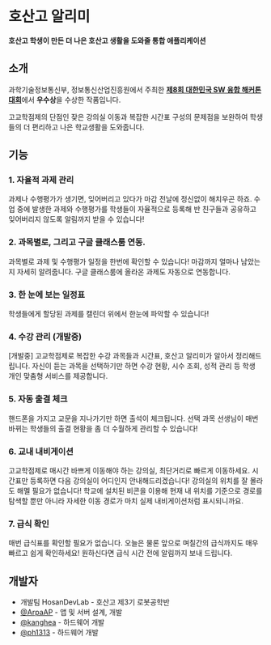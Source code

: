# 호산고 알리미
**호산고 학생이 만든 더 나은 호산고 생활을 도와줄 통합 애플리케이션**

## 소개
과학기술정보통신부, 정보통신산업진흥원에서 주최한 [**제8회 대한민국 SW 융합 해커톤 대회**](http://swhackathon.kr)에서 **우수상**을 수상한 작품입니다.

고교학점제의 단점인 잦은 강의실 이동과 복잡한 시간표 구성의 문제점을 보완하여 학생들의 더 편리하고 나은 학교생활을 도와줍니다.

## 기능
### 1. 자율적 과제 관리
과제나 수행평가가 생기면, 잊어버리고 있다가 마감 전날에 정신없이 해치우곤 하죠. 수업 중에 발생한 과제와 수행평가를 학생들이 자율적으로 등록해 반 친구들과 공유하고 잊어버리지 않도록 알림까지 받을 수 있습니다!

### 2. 과목별로, 그리고 구글 클래스룸 연동.
과목별로 과제 및 수행평가 일정을 한번에 확인할 수 있습니다! 마감까지 얼마나 남았는지 자세히 알려줍니다. 구글 클래스룸에 올라온 과제도 자동으로 연동합니다.

### 3. 한 눈에 보는 일정표
학생들에게 할당된 과제를 캘린더 위에서 한눈에 파악할 수 있습니다!

### 4. 수강 관리 (개발중)
[개발중] 고교학점제로 복잡한 수강 과목들과 시간표, 호산고 알리미가 알아서 정리해드립니다. 자신이 듣는 과목을 선택하기만 하면 수강 현황, 시수 조회, 성적 관리 등 학생 개인 맞춤형 서비스를 제공합니다.

### 5. 자동 출결 체크
핸드폰을 가지고 교문을 지나가기만 하면 출석이 체크됩니다. 선택 과목 선생님이 매번 바뀌는 학생들의 출결 현황을 좀 더 수월하게 관리할 수 있습니다!

### 6. 교내 내비게이션
고교학점제로 매시간 바쁘게 이동해야 하는 강의실, 최단거리로 빠르게 이동하세요. 시간표만 등록하면 다음 강의실이 어디인지 안내해드리겠습니다! 강의실의 위치를 잘 몰라도 해멜 필요가 없습니다! 학교에 설치된 비콘을 이용해 현재 내 위치를 기준으로 경로를 탐색할 뿐만 아니라 자세한 이동 경로가 마치 실제 내비게이션처럼 표시되니까요.

### 7. 급식 확인
매번 급식표를 확인할 필요가 없습니다. 오늘은 물론 앞으로 며칠간의 급식까지도 매우 빠르고 쉽게 확인하세요! 원하신다면 급식 시간 전에 알림까지 보내 드립니다.

## 개발자
- 개발팀 HosanDevLab - 호산고 제3기 로봇공학반
- [@ArpaAP](https://github.com/ArpaAP) - 앱 및 서버 설계, 개발
- [@kanghea](https://github.com/kanghea) - 하드웨어 개발
- [@ph1313](https://github.com/ph1313) - 하드웨어 개발
